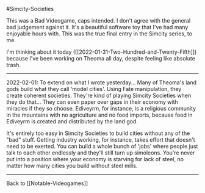 #Simcity-Societies

This was a Bad Videogame, caps intended.  I don't agree with the general bad judgement against it.  It's a beautiful software toy that I've had many enjoyable hours with.  This was the true final entry in the Simcity series, to me.

I'm thinking about it today ([[2022-01-31-Two-Hundred-and-Twenty-Fifth]]) because I've been working on Theoma all day, despite feeling like absolute trash.

---
2022-02-01:
To extend on what I wrote yesterday...
Many of Theoma's land gods build what they call 'model cities'.  Using Fate manipulation, they create coherent societies.  They're kind of playing Simcity Societies when they do that...  They can even paper over gaps in their economy with miracles if they so choose.  Ediveyrm, for instance, is a religious community in the mountains with no agriculture and no food imports, because food in Ediveyrm is created and distributed by the land god.

It's entirely too easy in Simcity Societies to build cities without any of the "bad" stuff.  Getting industry working, for instance, takes effort that doesn't need to be exerted.  You can build a whole bunch of 'jobs' where people just talk to each other endlessly and they'll still turn up simoleons.  You're never put into a position where your economy is starving for lack of steel, no matter how many cities you build without steel mills.

---
Back to [[Notable-Videogames]]
